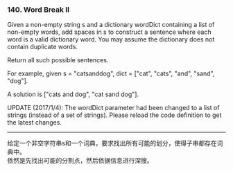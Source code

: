 ### 140. Word Break II

Given a non-empty string s and a dictionary wordDict containing a list of non-empty words, add spaces in s to construct a sentence where each word is a valid dictionary word. You may assume the dictionary does not contain duplicate words.

Return all such possible sentences.

For example, given
s = "catsanddog",
dict = ["cat", "cats", "and", "sand", "dog"].

A solution is ["cats and dog", "cat sand dog"].

UPDATE (2017/1/4):
The wordDict parameter had been changed to a list of strings (instead of a set of strings). Please reload the code definition to get the latest changes.

* * *

给定一个非空字符串s和一个词典，要求找出所有可能的划分，使得子串都存在词典中。   
依然是先找出可能的分割点，然后依据信息进行深搜。   

